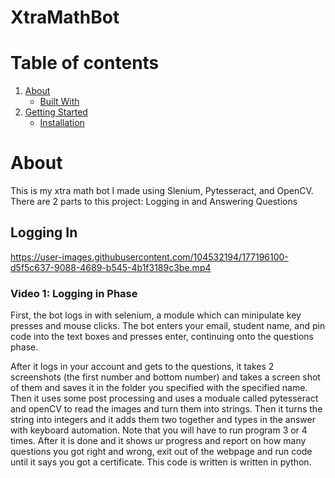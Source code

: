 # XtraMathBot

# Table of contents
1. [About](#about)
    * [Built With](#builtwith)
2. [Getting Started](#gettingstarted)
    * [Installation](#installation) 

# About <a name="about"></a>

This is my xtra math bot I made using Slenium, Pytesseract, and OpenCV. There are 2 parts to this project: Logging in and Answering Questions

## Logging In
https://user-images.githubusercontent.com/104532194/177196100-d5f5c637-9088-4689-b545-4b1f3189c3be.mp4
### Video 1: Logging in Phase

First, the bot logs in with selenium, a module which can minipulate key presses and mouse clicks. The bot enters your email, student name, and pin code into the text boxes and presses enter, continuing onto the questions phase. 



After it logs in your account and gets to the questions, it takes 2 screenshots (the first number and bottom number) and takes a screen shot of them and saves it in the 
folder you specified with the specified name. Then it uses some post processing and uses a moduale called pytesseract and openCV to read the images and turn them into 
strings. Then it turns the string into integers and it adds them two together and types in the answer with keyboard automation. Note that you will have to run program 3 or 4 times. After it is done and it shows ur progress and report on how many questions you got right and wrong, exit out of the webpage and run code until it says you got a certificate. This code is written is written in python.
